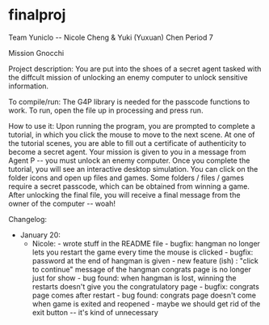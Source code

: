 # finalproj
Team Yuniclo -- Nicole Cheng & Yuki (Yuxuan) Chen
Period 7

Mission Gnocchi

Project description:
You are put into the shoes of a secret agent tasked with the diffcult mission of unlocking an enemy computer to unlock sensitive information.

To compile/run:
The G4P library is needed for the passcode functions to work. To run, open the file up in processing and press run.

How to use it:
Upon running the program, you are prompted to complete a tutorial, in which you click the mouse to move to the next scene. 
At one of the tutorial scenes, you are able to fill out a certificate of authenticity to become a secret agent.
Your mission is given to you in a message from Agent P -- you must unlock an enemy computer. 
Once you complete the tutorial, you will see an interactive desktop simulation. 
You can click on the folder icons and open up files and games.
Some folders / files / games require a secret passcode, which can be obtained from winning a game.
After unlocking the final file, you will receive a final message from the owner of the computer -- woah!

Changelog:
- January 20:
  - Nicole: - wrote stuff in the README file
            - bugfix: hangman no longer lets you restart the game every time the mouse is clicked
			- bugfix: password at the end of hangman is given
			- new feature (ish) : "click to continue" message of the hangman congrats page is no longer just for show
			- bug found: when hangman is lost, winning the restarts doesn't give you the congratulatory page
			- bugfix: congrats page comes after restart
			- bug found: congrats page doesn't come when game is exited and reopened
				- maybe we should get rid of the exit button -- it's kind of unnecessary